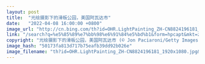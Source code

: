 ```yaml
---
layout: post
title:  "光绘摄影下的滑板公园，美国阿瓦达市"
date:   "2022-04-08 16:00:00 +0800"
image_url: "http://cn.bing.com/th?id=OHR.LightPainting_ZH-CN8824196181_1920x1080.jpg&rf=LaDigue_1920x1080.jpg&pid=hp"
link: "/search?q=%e5%85%89%e7%bb%98%e6%91%84%e5%bd%b1&form=hpcapt&mkt=zh-cn"
copyright: "光绘摄影下的滑板公园，美国阿瓦达市 (© Jon Paciaroni/Getty Images)"
image_hash: "50173fa813d717b75eafb39dd92b026e"
image_filename: "th?id=OHR.LightPainting_ZH-CN8824196181_1920x1080.jpg&rf=LaDigue_1920x1080.jpg&pid=hp"
---
```

